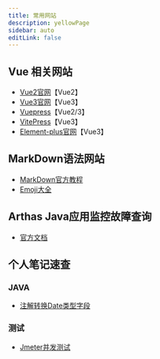 ```yaml
---
title: 常用网站
description: yellowPage
sidebar: auto
editLink: false
---
```


## Vue 相关网站
- [Vue2官网](https://v2.cn.vuejs.org/)【Vue2】
- [Vue3官网](https://cn.vuejs.org/)【Vue3】
- [Vuepress](https://vuepress.github.io/zh/)【Vue2/3】
- [VitePress](https://vitepress.dev/)【Vue3】
- [Element-plus官网](https://element-plus.gitee.io/zh-CN/)【Vue3】

## MarkDown语法网站
- [MarkDown官方教程](https://markdown.com.cn/)
- [Emoji大全](https://www.webfx.com/tools/emoji-cheat-sheet/)

## Arthas Java应用监控故障查询
- [官方文档](https://arthas.aliyun.com/)

## 个人笔记速查
### JAVA
- [注解转换Date类型字段](../pages/spring/others.md)

### 测试
- [Jmeter并发测试](../pages/spring/jmeter.md)